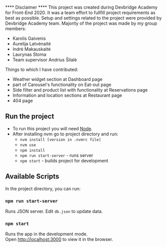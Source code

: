 **** Disclaimer ****
This project was created during Devbridge Academy for Front-End 2020. It was a team effort to fullfill project requirements as best as possible. Setup and settings related to the project were provided by Devbridge Academy team. Majority of the project was made by my group members:
- Karolis Gaivenis
- Aurelija Latvėnaitė
- Indrė Makauskaitė
- Laurynas Stoma
- Team supervisor Andrius Šilalė

Things to which I have contributed:
- Weather widget section at Dashboard page
- part of Carousel's functionality on Eat-out page
- Side filter and product list with functionality at Reservations page
- Information and location sections at Restaurant page
- 404 page

## Run the project
* To run this project you will need [Node](https://nodejs.org/en/).
* After installing nvm go to project directory and run:
    * `nvm install [version in .nvmrc file]`
    * `nvm use`
    * `npm install`
    * `npm run start-server` - runs server
    * `npm start` - builds project for development


## Available Scripts
In the project directory, you can run:

### `npm run start-server`
Runs JSON server. Edit `db.json` to update data.

### `npm start`
Runs the app in the development mode.<br />
Open [http://localhost:3000](http://localhost:3000) to view it in the browser.
